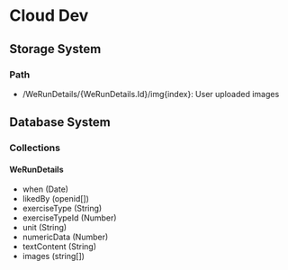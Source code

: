 # Cloud Dev

## Storage System

### Path

* /WeRunDetails/{WeRunDetails.Id}/img{index}: User uploaded images

## Database System

### Collections

#### WeRunDetails

* when (Date)
* likedBy (openid[])
* exerciseType (String)
* exerciseTypeId (Number)
* unit (String)
* numericData (Number)
* textContent (String)
* images (string[])

